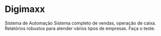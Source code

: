 # Digimaxx
 Sistema de Automação
 Sistema completo de vendas, operação de caixa. Relatórios robustos para atender vários tipos de empresas.
 Faça o teste.
